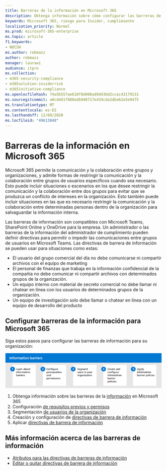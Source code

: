 ```yaml
---
title: Barreras de la información en Microsoft 365
description: Obtenga información sobre cómo configurar las barreras de la información en Microsoft 365.
keywords: Microsoft 365, riesgo para Insider, cumplimiento
localization_priority: Normal
ms.prod: microsoft-365-enterprise
ms.topic: article
f1.keywords:
- NOCSH
ms.author: robmazz
author: robmazz
manager: laurawi
audience: itpro
ms.collection:
- m365-security-compliance
- m365solution-insiderrisk
- m365initiative-compliance
ms.openlocfilehash: 74a5b557ae610f8d008ad9d43bd2ccac43179131
ms.sourcegitcommit: a0cddd1f888edb940717e434cda2dbe62e5e9475
ms.translationtype: MT
ms.contentlocale: es-ES
ms.lasthandoff: 12/09/2020
ms.locfileid: "49613848"
---
```

# <a name="information-barriers-in-microsoft-365"></a>Barreras de la información en Microsoft 365

Microsoft 365 permite la comunicación y la colaboración entre grupos y organizaciones, y admite formas de restringir la comunicación y la colaboración entre grupos de usuarios específicos cuando sea necesario. Esto puede incluir situaciones o escenarios en los que desee restringir la comunicación y la colaboración entre dos grupos para evitar que se produzca un conflicto de intereses en la organización. Esto también puede incluir situaciones en las que es necesario restringir la comunicación y la colaboración entre determinadas personas dentro de la organización para salvaguardar la información interna.

Las barreras de información son compatibles con Microsoft Teams, SharePoint Online y OneDrive para la empresa. Un administrador o las barreras de la información del administrador de cumplimiento pueden definir directivas para permitir o impedir las comunicaciones entre grupos de usuarios en Microsoft Teams. Las directivas de barrera de información se pueden usar para situaciones como estas:

- El usuario del grupo comercial del día no debe comunicarse ni compartir archivos con el equipo de marketing
- El personal de finanzas que trabaja en la información confidencial de la compañía no debe comunicar ni compartir archivos con determinados grupos de la organización.
- Un equipo interno con material de secreto comercial no debe llamar ni chatear en línea con los usuarios de determinados grupos de la organización.
- Un equipo de investigación solo debe llamar o chatear en línea con un equipo de desarrollo del producto

## <a name="configure-information-barriers-for-microsoft-365"></a>Configurar barreras de la información para Microsoft 365

Siga estos pasos para configurar las barreras de información para su organización:

![Pasos para la solución de riesgos de Insider](../media/ir-solution-ib-steps.png)

1. Obtenga información sobre las barreras de la [información](information-barriers.md) en Microsoft 365
2. Configuración [de requisitos previos y permisos](information-barriers-policies.md#prerequisites)
3. Segmentación [de usuarios de la organización](information-barriers-policies.md#part-1-segment-users)
4. Creación y configuración de [directivas de barrera de información](information-barriers-policies.md#part-2-define-information-barrier-policies)
5. Aplicar [directivas de barrera de información](information-barriers-policies.md#part-3-apply-information-barrier-policies)

## <a name="more-information-about-information-barriers"></a>Más información acerca de las barreras de información

- [Atributos para las directivas de barreras de información](information-barriers-attributes.md)
- [Editar o quitar directivas de barrera de información](information-barriers-edit-segments-policies.md)